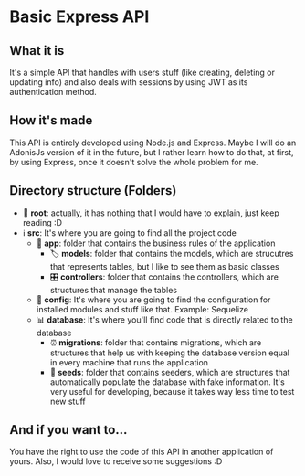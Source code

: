 # Basic Express API

## What it is

It's a simple API that handles with users stuff (like creating, deleting or updating info) and also deals with sessions by using JWT as its authentication method.

## How it's made

This API is entirely developed using Node.js and Express. Maybe I will do an AdonisJs version of it in the future, but I rather learn how to do that, at first, by using Express, once it doesn't solve the whole problem for me.

## Directory structure (Folders)

- :beginner: **root**: actually, it has nothing that I would have to explain, just keep reading :D
- :information_source: **src**: It's where you are going to find all the project code
  - :iphone: **app**: folder that contains the business rules of the application
    - :label: **models**: folder that contains the models, which are strucutres that represents tables, but I like to see them as basic classes
    - :control_knobs: **controllers**: folder that contains the controllers, which are structures that manage the tables
  - :wrench: **config**: It's where you are going to find the configuration for installed modules and stuff like that. Example: Sequelize
  - :bar_chart: **database**: It's where you'll find code that is directly related to the database
    - :alarm_clock: **migrations**: folder that contains migrations, which are structures that help us with keeping the database version equal in every machine that runs the application
    - :seedling: **seeds**: folder that contains seeders, which are structures that automatically populate the database with fake information. It's very useful for developing, because it takes way less time to test new stuff

## And if you want to...

You have the right to use the code of this API in another application of yours. Also, I would love to
receive some suggestions :D
